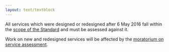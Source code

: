 ```yaml
---
layout: text/textblock
---
```


All services which were designed or redesigned after 6 May 2016 fall within the [scope of the Standard](/digital-service-standard/scope-standard/) and must be assessed against it.

Work on new and redesigned services will be affected by the [moratorium on service assessment](/digital-service-standard/scope-standard/#moratorium-on-service-investment).

